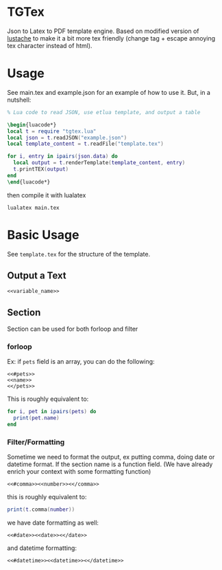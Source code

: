 # TGTex

Json to Latex to PDF template engine. Based on modified version of [lustache](https://github.com/Olivine-Labs/lustache) to make it a bit more tex friendly (change tag + escape annoying tex character instead of html).

# Usage

See main.tex and example.json for an example of how to use it. But, in a nutshell:

```latex
% Lua code to read JSON, use etlua template, and output a table

\begin{luacode*}
local t = require "tgtex.lua"
local json = t.readJSON("example.json")
local template_content = t.readFile("template.tex")

for i, entry in ipairs(json.data) do
  local output = t.renderTemplate(template_content, entry)
  t.printTEX(output)
end
\end{luacode*}
```
then compile it with lualatex

```
lualatex main.tex
```

# Basic Usage

See `template.tex` for the structure of the template.

## Output a Text

```
<<variable_name>>
```

## Section

Section can be used for both forloop and filter

### forloop
Ex: if `pets` field is an array, you can do the following:

```
<<#pets>>
<<name>>
<</pets>>
```

This is roughly equivalent to:

```lua
for i, pet in ipairs(pets) do
  print(pet.name)
end
```

### Filter/Formatting

Sometime we need to format the output, ex putting comma, doing date or datetime format.
If the section name is a function field. (We have already enrich your context with some formatting function)

```
<<#comma>><<number>><</comma>>
```

this is roughly equivalent to:

```lua
print(t.comma(number))
```

we have date formatting as well:

```
<<#date>><<date>><</date>>
```

and datetime formatting:

```
<<#datetime>><<datetime>><</datetime>>
```